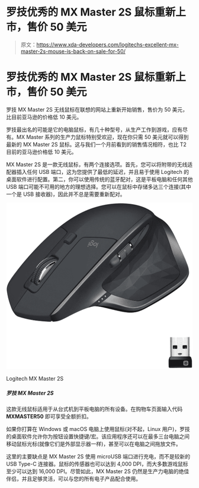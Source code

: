 # 罗技优秀的 MX Master 2S 鼠标重新上市，售价 50 美元

> 原文：<https://www.xda-developers.com/logitechs-excellent-mx-master-2s-mouse-is-back-on-sale-for-50/>

# 罗技优秀的 MX Master 2S 鼠标重新上市，售价 50 美元

罗技 MX Master 2S 无线鼠标在联想的网站上重新开始销售，售价为 50 美元，比目前亚马逊的价格低 10 美元。

罗技最出名的可能是它的电脑鼠标，有几十种型号，从生产工作到游戏，应有尽有。MX Master 系列的生产力鼠标特别受欢迎，现在你只需 50 美元就可以得到最新的 MX Master 2S 鼠标。这与我们一个月前看到的销售情况相符，也比 T2 目前的亚马逊价格低 10 美元。

MX Master 2S 是一款无线鼠标，有两个连接选项。首先，您可以将附带的无线适配器插入任何 USB 端口，这为您提供了最低的延迟，并且易于使用 Logitech 的桌面软件进行配置。第二，你可以使用传统的蓝牙配对，这是平板电脑和任何其他 USB 端口可能不可用的地方的理想选择。您可以在鼠标中存储多达三个连接(其中一个是 USB 接收器)，因此并不总是需要重新配对。

 <picture>![This wireless mouse works great with everything from desktops to tablets. Enter code <strong>MXMASTER50</strong> at the cart page for the full discount.](img/9c066e60f1ec92822aec64daaee65fa7.png)</picture> 

Logitech MX Master 2S

##### 罗技 MX Master 2S

这款无线鼠标适用于从台式机到平板电脑的所有设备。在购物车页面输入代码 **MXMASTER50** 即可享受全额折扣。

如果你打算在 Windows 或 macOS 电脑上使用鼠标(对不起，Linux 用户)，罗技的桌面软件允许你为按钮设置快捷键/宏。该应用程序还可以在最多三台电脑之间移动鼠标光标(就像它们是外部显示器一样)，甚至可以在电脑之间拖放文件。

这里的主要缺点是 MX Master 2S 使用 microUSB 端口进行充电，而不是较新的 USB Type-C 连接器。鼠标的传感器也可以达到 4,000 DPI，而大多数游戏鼠标至少可以达到 16,000 DPI。尽管如此，MX Master 2S 仍然是生产力电脑的绝佳伴侣，并且足够灵活，可以与您的所有电子产品配合使用。